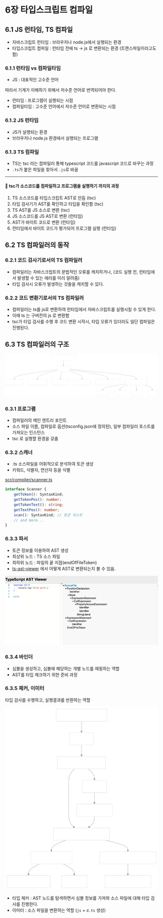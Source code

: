 # 6장 타입스크립트 컴파일

## 6.1 JS 런타임, TS 컴파일

- 자바스크립트 런타임 : 브라우저나 node.js에서 실행되는 환경
- 타입스크립트 컴파일 : 런타임 전에 ts -> js 로 변환되는 환경 (트랜스파일이라고도 함)

### 6.1.1 런타임 vs 컴파일타임

- JS : 대표적인 고수준 언어

따라서 기계가 이해하기 위해서 저수준 언어로 번역되어야 한다.

- 런타임 : 프로그램이 실행되는 시점
- 컴파일타임 : 고수준 언어에서 저수준 언어로 변환되는 시점

### 6.1.2 JS 런타임

- JS가 실행되는 환경
- 브라우저나 node.js 환경에서 실행되는 프로그램

### 6.1.3 TS 컴파일

- TS는 tsc 라는 컴파일러 통해 typescript 코드를 javascript 코드로 바꾸는 과정
- `.ts`가 붙은 파일을 찾아서 `.js`로 바꿈

---
#### 📝 tsc가 소스코드를 컴파일하고 프로그램을 실행하기 까지의 과정

1. TS 소스코드를 타입스크립트 AST로 만듬 (tsc)
2. 타입 검사기가 AST를 확인하고 타입을 확인함 (tsc)
3. TS AST를 JS 소스로 변환 (tsc)
4. JS 소스코드를 JS AST로 변환 (런타임)
5. AST가 바이트 코드로 변환 (런타임)
6. 런타임에서 바이트 코드가 평가되어 프로그램 실행 (런타임)


## 6.2 TS 컴파일러의 동작

### 6.2.1 코드 검사기로서의 TS 컴파일러

- 컴파일러는 자바스크립트의 문법적인 오류를 캐치하거나, (코드 실행 전, 런타임에서 발생할 수 있는 에러를 미리 알려줌)
- 타입 검사시 오류가 발생하는 것들을 캐치할 수 있다.

### 6.2.2 코드 변환기로서의 TS 컴파일러

- 컴파일러는 ts를 js로 변환하여 런타임에서 자바스크립트를 실행시킬 수 있게 한다.
- 이때 ts 는 구버전의 js 로 변환함
- tsc가 타입 검사를 수행 후 코드 변환 시작시, 타입 오류가 있더라도 일단 컴파일은 진행된다.

## 6.3 TS 컴파일러의 구조

<img src="/assets/6/tsc_compiler.svg" alt="compiler"/>

### 6.3.1 프로그램

- 컴파일러의 메인 엔트리 포인트
- 소스 파일 이름, 컴파일로 옵션(tsconfig.json에 정의된), 일부 컴파일러 호스트를 가져오는 인스턴스
- tsc 로 실행할 환경을 갖춤

### 6.3.2 스캐너

- .ts 소스파일을 어휘적으로 분석하여 토큰 생성
- 키워드, 식별자, 연산자 등을 식별

[scr/compiler/scanner.ts](https://github.com/microsoft/TypeScript/blob/6afd0fb7/src/compiler/scanner.ts#L39-L47)
```ts
interface Scanner {
    getToken(): SyntaxKind;
    getTokenPos(): number;
    getTokenText(): string;
    getTextPos(): number;
    scan(): SyntaxKind; // 토큰 리스트
    // and more...
}

```

### 6.3.3 파서

- 토큰 정보를 이용하여 AST 생성
- 최상위 노드 : TS 소스 파일
- 최하위 노드 : 파일의 끝 지점(endOfFileToken)
- [ts-ast-viewer](https://ts-ast-viewer.com/#code/GYVwdgxgLglg9mABACRgCgJQG8BQj+IQIDOcANgKYB0ZcA5mgOQAWFZtiA7nAE4AmjDAG4cAXxw5UmIUA) 에서 어떻게 AST로 변환되는지 볼 수 있음.

<img src="/assets/6/ast.png" alt="compiler"/>

### 6.3.4 바인더

- 심볼을 생성하고, 심볼에 해당하는 개별 노드를 매핑하는 역할
- AST를 타입 체크하기 위한 준비 과정

### 6.3.5 체커, 이미터

타입 검사를 수행하고, 실행결과를 반환하는 역할

<img src="/assets/6/type_checker.svg" alt="type checker"/>

- 타입 체커 : AST 노드를 탐색하면서 심볼 정보를 가져와 소스 파일에 대해 타입 검사를 진행한다.
- 이미터 : 소스 파일을 변환하는 역할 (`js` + `d.ts` 생성)
